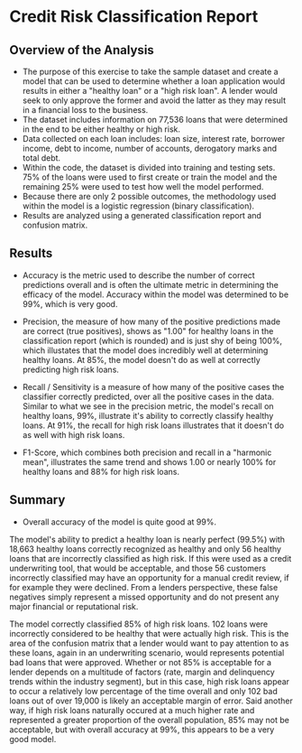# Credit Risk Classification Report

## Overview of the Analysis

* The purpose of this exercise to take the sample dataset and create a model that can be used to determine whether a loan application would results in either a "healthy loan" or a "high risk loan". A lender would seek to only approve the former and avoid the latter as they may result in a financial loss to the business. 
* The dataset includes information on 77,536 loans that were determined in the end to be either healthy or high risk.
* Data collected on each loan includes: loan size, interest rate, borrower income, debt to income, number of accounts, derogatory marks and total debt.
* Within the code, the dataset is divided into training and testing sets. 75% of the loans were used to first create or train the model and the remaining 25% were used to test how well the model performed.
* Because there are only 2 possible outcomes, the methodology used within the model is a logistic regression (binary classification).
* Results are analyzed using a generated classification report and confusion matrix.

## Results


* Accuracy is the metric used to describe the number of correct predictions overall and is often the ultimate metric in determining the efficacy of the model. Accuracy within the model was determined to be 99%, which is very good.

* Precision, the measure of how many of the positive predictions made are correct (true positives), shows as "1.00" for healthy loans in the classification report (which is rounded) and is just shy of being 100%, which illustates that the model does incredibly well at determining healthy loans. At 85%, the model doesn't do as well at correctly predicting high risk loans.

* Recall / Sensitivity is a measure of how many of the positive cases the classifier correctly predicted, over all the positive cases in the data. Similar to what we see in the precision metric, the model's recall on healthy loans, 99%, illustrate it's ability to correctly classify healthy loans. At 91%, the recall for high risk loans illustrates that it doesn't do as well with high risk loans. 

* F1-Score, which combines both precision and recall in a "harmonic mean", illustrates the same trend and shows 1.00 or nearly 100% for healthy loans and 88% for high risk loans. 

## Summary

* Overall accuracy of the model is quite good at 99%. 

The model's ability to predict a healthy loan is nearly perfect (99.5%) with 18,663 healthy loans correctly recognized as healthy and only 56 healthy loans that are incorrectly classified as high risk. If this were used as a credit underwriting tool, that would be acceptable, and those 56 customers incorrectly classified may have an opportunity for a manual credit review, if for example they were declined. From a lenders perspective, these false negatives simply represent a missed opportunity and do not present any major financial or reputational risk.

The model correctly classified 85% of high risk loans. 102 loans were incorrectly considered to be healthy that were actually high risk. This is the area of the confusion matrix that a lender would want to pay attention to as these loans, again in an underwriting scenario, would represents potential bad loans that were approved. Whether or not 85% is acceptable for a lender depends on a multitude of factors (rate, margin and delinquency trends within the industry segment), but in this case, high risk loans appear to occur a relatively low percentage of the time overall and only 102 bad loans out of over 19,000 is likely an acceptable margin of error. Said another way, if high risk loans naturally occured at a much higher rate and represented a greater proportion of the overall population, 85% may not be acceptable, but with overall accuracy at 99%, this appears to be a very good model. 







